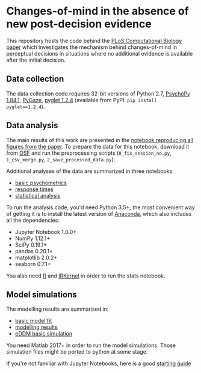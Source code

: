 # Changes-of-mind in the absence of new post-decision evidence
This repository hosts the code behind the [PLoS Computational Biology paper](https://doi.org/10.1371/journal.pcbi.1007149) which investigates the mechanism behind changes-of-mind in perceptual decisions in situations where no additional evidence is available after the initial decision. 

## Data collection
The data collection code requires 32-bit versions of Python 2.7, [PsychoPy 1.84.1](https://github.com/psychopy/psychopy/releases/tag/1.84.1), [PyGaze](https://github.com/esdalmaijer/PyGaze/tree/python27), [pyglet 1.2.4](http://pyglet.org/) (available from PyPI: `pip install pyglet==1.2.4`).

## Data analysis
The main results of this work are presented in the [notebook reproducing all figures from the paper](https://github.com/nidstigator/com_fixed_duration/blob/master/data_analysis/paper_figures.ipynb). To prepare the data for this notebook, download it from [OSF](https://osf.io/y385t/) and run the preprocessing scripts (`0_fix_session_no.py`, `1_csv_merge.py`, `2_save_processed_data.py`).

Additional analyses of the data are summarized in three notebooks:

- [basic psychometrics](https://github.com/nidstigator/com_fixed_duration/blob/master/data_analysis/psychometrics.ipynb)
- [response times](https://github.com/nidstigator/com_fixed_duration/blob/master/data_analysis/response_times.ipynb)
- [statistical analysis](https://github.com/nidstigator/com_fixed_duration/blob/master/data_analysis/r_stats.ipynb)

To run the analysis code, you'd need Python 3.5+; the most convenient way of getting it is to install the latest version of [Anaconda](https://www.anaconda.com/download/), which also includes all the dependencies:
- Jupyter Notebook 1.0.0+
- NumPy 1.12.1+
- SciPy 0.19.1+
- pandas 0.20.1+
- matplotlib 2.0.2+
- seaborn 0.7.1+

You also need [R](https://www.r-project.org/) and [IRKernel](https://irkernel.github.io/) in order to run the stats notebook. 

## Model simulations
The modelling results are summarised in:

- [basic model fit](https://github.com/nidstigator/com_fixed_duration/blob/master/data_analysis/model_exp_sidebyside.ipynb)
- [modelling results](https://github.com/nidstigator/com_fixed_duration/blob/master/data_analysis/modelling_results.ipynb)
- [eDDM basic simulation](https://github.com/nidstigator/com_fixed_duration/blob/master/data_analysis/eDDM.ipynb)

You need Matlab 2017+ in order to run the model simulations. Those simulation files might be ported to python at some stage.

If you're not familiar with Jupyter Notebooks, here is a good [starting guide](http://jupyter-notebook-beginner-guide.readthedocs.io/en/latest/index.html)

